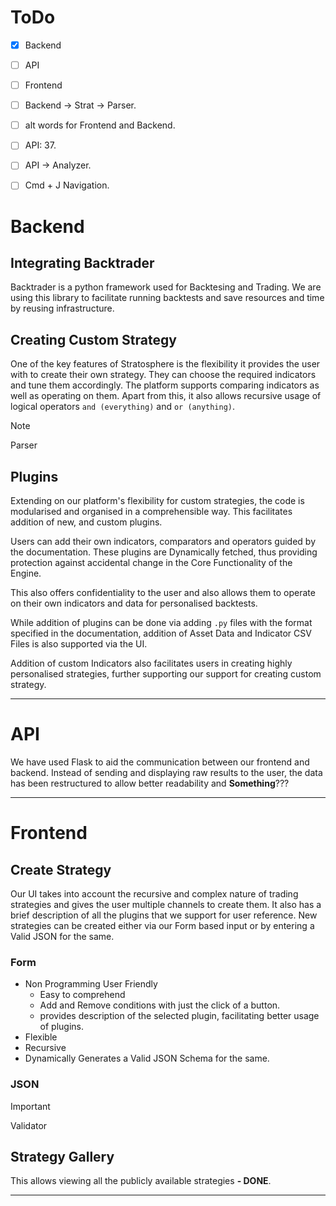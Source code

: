 # ToDo
- [x] Backend
- [ ] API
- [ ] Frontend

- [ ] Backend -> Strat -> Parser.
- [ ] alt words for Frontend and Backend.

- [ ] API: 37.
- [ ] API -> Analyzer.

- [ ] Cmd + J Navigation.


# Backend

## Integrating Backtrader

Backtrader is a python framework used for Backtesing and Trading. We are using this library to facilitate running backtests and save resources and time by reusing infrastructure.

## Creating Custom Strategy
One of the key features of Stratosphere is the flexibility it provides the user with to create their own strategy. They can choose the required indicators and tune them accordingly. The platform supports comparing indicators as well as operating on them. Apart from this, it also allows recursive usage of logical operators `and (everything)` and `or (anything)`.

> [!Note]
> Parser

## Plugins
Extending on our platform's flexibility for custom strategies, the code is modularised and organised in a comprehensible way. This facilitates addition of new, and custom plugins. 

Users can add their own indicators, comparators and operators guided by the documentation. These plugins are Dynamically fetched, thus providing protection against accidental change in the Core Functionality of the Engine.

This also offers confidentiality to the user and also allows them to operate on their own indicators and data for personalised backtests.

While addition of plugins can be done via adding `.py` files with the format specified in the documentation, addition of Asset Data and Indicator CSV Files is also supported via the UI.

Addition of custom Indicators also facilitates users in creating highly personalised strategies, further supporting our support for creating custom strategy.


***


# API

We have used Flask to aid the communication between our frontend and backend. 
Instead of sending and displaying raw results to the user, the data has been restructured to allow better readability and **Something**???


***


# Frontend

## Create Strategy
Our UI takes into account the recursive and complex nature of trading strategies and gives the user multiple channels to create them.
It also has a brief description of all the plugins that we support for user reference.
New strategies can be created either via our Form based input or by entering a Valid JSON for the same.

### Form
- Non Programming User Friendly
  - Easy to comprehend
  - Add and Remove conditions with just the click of a button.
  - provides description of the selected plugin, facilitating better usage of plugins.
- Flexible
- Recursive
- Dynamically Generates a Valid JSON Schema for the same.

### JSON
> [!Important]
> Validator

## Strategy Gallery
This allows viewing all the publicly available strategies **- DONE**.

***

